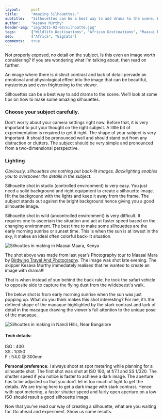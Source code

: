 ```yaml
---
layout:     post
title:      "Amazing Silhouettes."
subtitle:   "Silhouettes can be a best way to add drama to the scene. We’ll look at some tips on how to make some amazing silhouettes."
author:     "Kesava Murthy"
header-img: "img/2015-02-02/silhoutte.jpg"
tags:       ["Wildlife Destinations", "African Destinations", "Maasai Maara", "Tips and Tricks"]
seo:		["Africa", "BigCats"]
comments:   true
---
```



<p>Not properly exposed, no detail on the subject. Is this even an image worth considering? If you are wondering what I’m talking about, then read on further. </p>

<p>An image where there is distinct contrast and lack of detail pervade an emotional and physiological effect into the image that can be beautiful, mysterious and even frightening to the viewer.</p>

<p>Silhouettes can be a best way to add drama to the scene. We’ll look at some tips on how to make some amazing silhouettes. </p>

<h3>Choose your subject carefully.</h3>

<p>	Don’t worry about your camera settings right now. Before that, it is very important to put your thought on the right subject. A little bit of experimentation is required to get it right. The shape of your subject is very important. It should be pronounced well and should stand out from any distraction or clutters. The subject should be very simple and pronounced from a two-dimensional perspective.</p>

<h3>Lighting</h3>

<p><em>Obviously, silhouettes are nothing but back-lit images. Backlighting enables you to overpower the details in the subject. </em></p>

<p>Silhouette shot in studio (controlled environment) is very easy. You just need a solid background and right equipment to create a silhouette image. Hit the background with the lights and keep it away from the frame. The subject stands out against the bright background hence giving you a good silhouette image.</p>

<p>Silhouette shot in wild (uncontrolled environment) is very difficult. It requires one to ascertain the situation and act at faster speed based on the changing environment. The best time to make some silhouettes are the early morning sunrise or sunset time. This is when the sun is at lowest in the sky, it makes an ideal often colorful back-lit situation.</p>

<img src="{{ site.baseurl }}/img/2015-02-02/silhoutte.jpg"  alt="Silhouttes in making in Maasai Maara, Kenya">


<p>The shot above was made from last year’s Photography tour to Maasai Mara by <a href="http://www.wilderhood.com/organizer/Birdwing%20Photography">Birdwing Travel And Photography</a>. The image was shot late evening. The skipper <a href="{{ site.baseurl }}/authors/Kesava Murthy" style="text-decoration:none">Kesava Murthy</a> immediately realised that he wanted to create an image with drama!!! </p>

<p>That is when instead of sun behind the back rule, he took the safari vehicle to opposite side to capture the flying dust from the wildebeest's walk.</p>

<p>The below shot is from early morning sunrise when the sun was just popping up. What do you think makes this shot interesting? For me, it’s the defined shape of the macaque highlighted by the stark contrast and lack of detail in the  macaque drawing the viewer's full attention to the unique pose of the macaque.</p>

<img src="{{ site.baseurl }}/img/2015-02-02/silhoutte1.jpg"  alt="Silhouttes in making in Nandi Hills, Near Bangalore">

<h4>Tech details:</h4>
<p>ISO : 400<br>
SS : 1/350<br>
F : f/4.0 @ 300mm</p>

<p><strong>Personal preference:</strong> I always shoot at spot metering while planning for a silhouette shot. The first shot was shot at ISO 160, at f/7.1 and SS 1/320. The shutter speed if you notice is faster to achieve a dark image. The aperture has to be adjusted so that you don’t let in too much of light to get the details. We are trying here to get a dark image with stark contrast. Hence with spot metering, a faster shutter speed and fairly open aperture on a low ISO should result a good silhouette image. </p>

<p>Now that you’ve read our way of creating a silhouette, what are you waiting for. Go ahead and experiment. Show us some results. </p>
